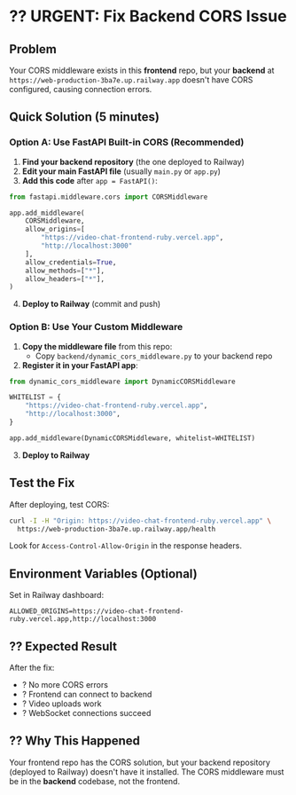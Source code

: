 # ?? URGENT: Fix Backend CORS Issue

## Problem
Your CORS middleware exists in this **frontend** repo, but your **backend** at `https://web-production-3ba7e.up.railway.app` doesn't have CORS configured, causing connection errors.

## Quick Solution (5 minutes)

### Option A: Use FastAPI Built-in CORS (Recommended)

1. **Find your backend repository** (the one deployed to Railway)
2. **Edit your main FastAPI file** (usually `main.py` or `app.py`)
3. **Add this code** after `app = FastAPI()`:

```python
from fastapi.middleware.cors import CORSMiddleware

app.add_middleware(
    CORSMiddleware,
    allow_origins=[
        "https://video-chat-frontend-ruby.vercel.app",
        "http://localhost:3000"
    ],
    allow_credentials=True,
    allow_methods=["*"],
    allow_headers=["*"],
)
```

4. **Deploy to Railway** (commit and push)

### Option B: Use Your Custom Middleware

1. **Copy the middleware file** from this repo:
   - Copy `backend/dynamic_cors_middleware.py` to your backend repo
2. **Register it in your FastAPI app**:

```python
from dynamic_cors_middleware import DynamicCORSMiddleware

WHITELIST = {
    "https://video-chat-frontend-ruby.vercel.app",
    "http://localhost:3000",
}

app.add_middleware(DynamicCORSMiddleware, whitelist=WHITELIST)
```

3. **Deploy to Railway**

## Test the Fix

After deploying, test CORS:

```bash
curl -I -H "Origin: https://video-chat-frontend-ruby.vercel.app" \
  https://web-production-3ba7e.up.railway.app/health
```

Look for `Access-Control-Allow-Origin` in the response headers.

## Environment Variables (Optional)

Set in Railway dashboard:
```
ALLOWED_ORIGINS=https://video-chat-frontend-ruby.vercel.app,http://localhost:3000
```

## ?? Expected Result

After the fix:
- ? No more CORS errors
- ? Frontend can connect to backend
- ? Video uploads work
- ? WebSocket connections succeed

## ?? Why This Happened

Your frontend repo has the CORS solution, but your backend repository (deployed to Railway) doesn't have it installed. The CORS middleware must be in the **backend** codebase, not the frontend.